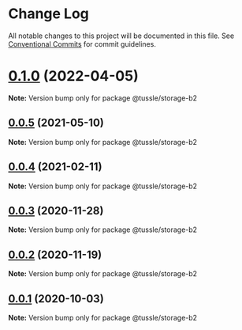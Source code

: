 # Change Log

All notable changes to this project will be documented in this file.
See [Conventional Commits](https://conventionalcommits.org) for commit guidelines.

# [0.1.0](https://github.com/Klowner/tussle/compare/v0.0.5...v0.1.0) (2022-04-05)

**Note:** Version bump only for package @tussle/storage-b2





## [0.0.5](https://github.com/Klowner/tussle/compare/v0.0.4...v0.0.5) (2021-05-10)

**Note:** Version bump only for package @tussle/storage-b2





## [0.0.4](https://github.com/Klowner/tussle/compare/v0.0.3...v0.0.4) (2021-02-11)

**Note:** Version bump only for package @tussle/storage-b2





## [0.0.3](https://github.com/Klowner/tussle/compare/v0.0.2...v0.0.3) (2020-11-28)

**Note:** Version bump only for package @tussle/storage-b2





## [0.0.2](https://github.com/Klowner/tussle/compare/v0.0.1...v0.0.2) (2020-11-19)

**Note:** Version bump only for package @tussle/storage-b2





## [0.0.1](https://github.com/Klowner/tussle/compare/v0.0.0...v0.0.1) (2020-10-03)

**Note:** Version bump only for package @tussle/storage-b2
